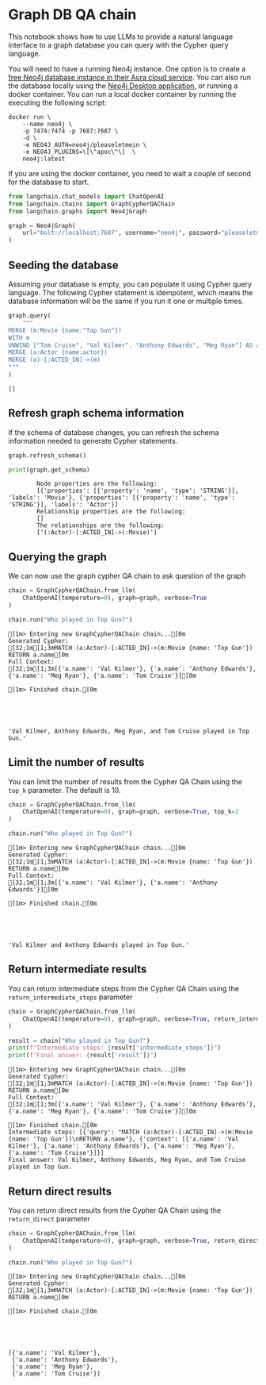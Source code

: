 # Graph DB QA chain

This notebook shows how to use LLMs to provide a natural language interface to a graph database you can query with the Cypher query language.

You will need to have a running Neo4j instance. One option is to create a [free Neo4j database instance in their Aura cloud service](https://neo4j.com/cloud/platform/aura-graph-database/). You can also run the database locally using the [Neo4j Desktop application](https://neo4j.com/download/), or running a docker container.
You can run a local docker container by running the executing the following script:

```
docker run \
    --name neo4j \
    -p 7474:7474 -p 7687:7687 \
    -d \
    -e NEO4J_AUTH=neo4j/pleaseletmein \
    -e NEO4J_PLUGINS=\[\"apoc\"\]  \
    neo4j:latest
```

If you are using the docker container, you need to wait a couple of second for the database to start.


```python
from langchain.chat_models import ChatOpenAI
from langchain.chains import GraphCypherQAChain
from langchain.graphs import Neo4jGraph
```


```python
graph = Neo4jGraph(
    url="bolt://localhost:7687", username="neo4j", password="pleaseletmein"
)
```

## Seeding the database

Assuming your database is empty, you can populate it using Cypher query language. The following Cypher statement is idempotent, which means the database information will be the same if you run it one or multiple times.


```python
graph.query(
    """
MERGE (m:Movie {name:"Top Gun"})
WITH m
UNWIND ["Tom Cruise", "Val Kilmer", "Anthony Edwards", "Meg Ryan"] AS actor
MERGE (a:Actor {name:actor})
MERGE (a)-[:ACTED_IN]->(m)
"""
)
```




    []



## Refresh graph schema information
If the schema of database changes, you can refresh the schema information needed to generate Cypher statements.


```python
graph.refresh_schema()
```


```python
print(graph.get_schema)
```

    
            Node properties are the following:
            [{'properties': [{'property': 'name', 'type': 'STRING'}], 'labels': 'Movie'}, {'properties': [{'property': 'name', 'type': 'STRING'}], 'labels': 'Actor'}]
            Relationship properties are the following:
            []
            The relationships are the following:
            ['(:Actor)-[:ACTED_IN]->(:Movie)']
            
    

## Querying the graph

We can now use the graph cypher QA chain to ask question of the graph


```python
chain = GraphCypherQAChain.from_llm(
    ChatOpenAI(temperature=0), graph=graph, verbose=True
)
```


```python
chain.run("Who played in Top Gun?")
```

    
    
    [1m> Entering new GraphCypherQAChain chain...[0m
    Generated Cypher:
    [32;1m[1;3mMATCH (a:Actor)-[:ACTED_IN]->(m:Movie {name: 'Top Gun'})
    RETURN a.name[0m
    Full Context:
    [32;1m[1;3m[{'a.name': 'Val Kilmer'}, {'a.name': 'Anthony Edwards'}, {'a.name': 'Meg Ryan'}, {'a.name': 'Tom Cruise'}][0m
    
    [1m> Finished chain.[0m
    




    'Val Kilmer, Anthony Edwards, Meg Ryan, and Tom Cruise played in Top Gun.'



## Limit the number of results
You can limit the number of results from the Cypher QA Chain using the `top_k` parameter.
The default is 10.


```python
chain = GraphCypherQAChain.from_llm(
    ChatOpenAI(temperature=0), graph=graph, verbose=True, top_k=2
)
```


```python
chain.run("Who played in Top Gun?")
```

    
    
    [1m> Entering new GraphCypherQAChain chain...[0m
    Generated Cypher:
    [32;1m[1;3mMATCH (a:Actor)-[:ACTED_IN]->(m:Movie {name: 'Top Gun'})
    RETURN a.name[0m
    Full Context:
    [32;1m[1;3m[{'a.name': 'Val Kilmer'}, {'a.name': 'Anthony Edwards'}][0m
    
    [1m> Finished chain.[0m
    




    'Val Kilmer and Anthony Edwards played in Top Gun.'



## Return intermediate results
You can return intermediate steps from the Cypher QA Chain using the `return_intermediate_steps` parameter


```python
chain = GraphCypherQAChain.from_llm(
    ChatOpenAI(temperature=0), graph=graph, verbose=True, return_intermediate_steps=True
)
```


```python
result = chain("Who played in Top Gun?")
print(f"Intermediate steps: {result['intermediate_steps']}")
print(f"Final answer: {result['result']}")
```

    
    
    [1m> Entering new GraphCypherQAChain chain...[0m
    Generated Cypher:
    [32;1m[1;3mMATCH (a:Actor)-[:ACTED_IN]->(m:Movie {name: 'Top Gun'})
    RETURN a.name[0m
    Full Context:
    [32;1m[1;3m[{'a.name': 'Val Kilmer'}, {'a.name': 'Anthony Edwards'}, {'a.name': 'Meg Ryan'}, {'a.name': 'Tom Cruise'}][0m
    
    [1m> Finished chain.[0m
    Intermediate steps: [{'query': "MATCH (a:Actor)-[:ACTED_IN]->(m:Movie {name: 'Top Gun'})\nRETURN a.name"}, {'context': [{'a.name': 'Val Kilmer'}, {'a.name': 'Anthony Edwards'}, {'a.name': 'Meg Ryan'}, {'a.name': 'Tom Cruise'}]}]
    Final answer: Val Kilmer, Anthony Edwards, Meg Ryan, and Tom Cruise played in Top Gun.
    

## Return direct results
You can return direct results from the Cypher QA Chain using the `return_direct` parameter


```python
chain = GraphCypherQAChain.from_llm(
    ChatOpenAI(temperature=0), graph=graph, verbose=True, return_direct=True
)
```


```python
chain.run("Who played in Top Gun?")
```

    
    
    [1m> Entering new GraphCypherQAChain chain...[0m
    Generated Cypher:
    [32;1m[1;3mMATCH (a:Actor)-[:ACTED_IN]->(m:Movie {name: 'Top Gun'})
    RETURN a.name[0m
    
    [1m> Finished chain.[0m
    




    [{'a.name': 'Val Kilmer'},
     {'a.name': 'Anthony Edwards'},
     {'a.name': 'Meg Ryan'},
     {'a.name': 'Tom Cruise'}]




```python

```
